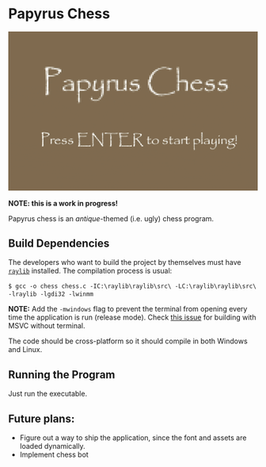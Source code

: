 # Papyrus Chess

![Menu screen](https://github.com/joaoreboucas1/papyrus_chess/blob/main/assets/menu.gif "Menu screen")

**NOTE: this is a work in progress!**

Papyrus chess is an *antique*-themed (i.e. ugly) chess program.

## Build Dependencies

The developers who want to build the project by themselves must have [`raylib`](https://www.raylib.com/index.html) installed. The compilation process is usual:

```console
$ gcc -o chess chess.c -IC:\raylib\raylib\src\ -LC:\raylib\raylib\src\ -lraylib -lgdi32 -lwinmm
```

**NOTE:** Add the `-mwindows` flag to prevent the terminal from opening every time the application is run (release mode). Check [this issue](https://github.com/raysan5/raylib/issues/324) for building with MSVC without terminal.

The code should be cross-platform so it should compile in both Windows and Linux.

## Running the Program

Just run the executable.

## Future plans:

- Figure out a way to ship the application, since the font and assets are loaded dynamically.
- Implement chess bot